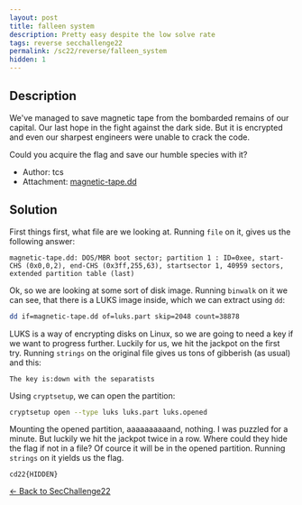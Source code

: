 ```yaml
---
layout: post
title: falleen system
description: Pretty easy despite the low solve rate
tags: reverse secchallenge22
permalink: /sc22/reverse/falleen_system
hidden: 1
---
```


## Description

We've managed to save magnetic tape from the bombarded remains of our capital. Our last hope in the fight against the dark side. But it is encrypted and even our sharpest engineers were unable to crack the code.

Could you acquire the flag and save our humble species with it?

- Author: tcs
- Attachment: [magnetic-tape.dd](/media/sc22/reverse/falleen/magnetic-tape.dd)

## Solution

First things first, what file are we looking at. Running `file` on it, gives us the following answer:
```
magnetic-tape.dd: DOS/MBR boot sector; partition 1 : ID=0xee, start-CHS (0x0,0,2), end-CHS (0x3ff,255,63), startsector 1, 40959 sectors, extended partition table (last)
```

Ok, so we are looking at some sort of disk image. Running `binwalk` on it we can see, that there is a LUKS image inside, which we can extract using `dd`:
```bash
dd if=magnetic-tape.dd of=luks.part skip=2048 count=38878
```
LUKS is a way of encrypting disks on Linux, so we are going to need a key if we want to progress further. Luckily for us, we hit the jackpot on the first try. Running `strings` on the original file gives us tons of gibberish (as usual) and this:
```
The key is:down with the separatists
```

Using `cryptsetup`, we can open the partition:
```bash
cryptsetup open --type luks luks.part luks.opened
```

Mounting the opened partition, aaaaaaaaaand, nothing. I was puzzled for a minute. But luckily we hit the jackpot twice in a row. Where could they hide the flag if not in a file? Of cource it will be in the opened partition.
Running `strings` on it yields us the flag.

```
cd22{HIDDEN}
```

[&#8592; Back to SecChallenge22](/sc22)
